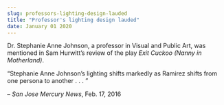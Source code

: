 ```yaml
---
slug: professors-lighting-design-lauded
title: "Professor's lighting design lauded"
date: January 01 2020
---
```


<p>Dr. Stephanie Anne Johnson, a professor in Visual and Public Art, was mentioned in Sam Hurwitt’s review of the play <em>Exit Cuckoo &#40;Nanny in Motherland&#41;</em>.
</p><p>“Stephanie Anne Johnson’s lighting shifts markedly as Ramirez shifts from one persona to another . . . ”
</p><p>– <em>San Jose Mercury News</em>, Feb. 17, 2016
</p>
